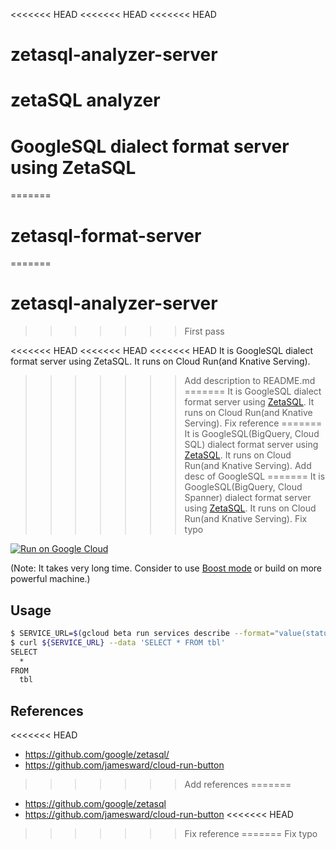 <<<<<<< HEAD
<<<<<<< HEAD
<<<<<<< HEAD
# zetasql-analyzer-server
zetaSQL analyzer
=======
# GoogleSQL dialect format server using ZetaSQL
=======
# zetasql-format-server
=======
# zetasql-analyzer-server
>>>>>>> First pass

<<<<<<< HEAD
<<<<<<< HEAD
<<<<<<< HEAD
It is GoogleSQL dialect format server using ZetaSQL. It runs on Cloud Run(and Knative Serving).
>>>>>>> Add description to README.md
=======
It is GoogleSQL dialect format server using [ZetaSQL](https://github.com/google/zetasql). It runs on Cloud Run(and Knative Serving).
>>>>>>> Fix reference
=======
It is GoogleSQL(BigQuery, Cloud SQL) dialect format server using [ZetaSQL](https://github.com/google/zetasql). It runs on Cloud Run(and Knative Serving).
>>>>>>> Add desc of GoogleSQL
=======
It is GoogleSQL(BigQuery, Cloud Spanner) dialect format server using [ZetaSQL](https://github.com/google/zetasql). It runs on Cloud Run(and Knative Serving).
>>>>>>> Fix typo

[![Run on Google Cloud](https://storage.googleapis.com/cloudrun/button.png)](https://console.cloud.google.com/cloudshell/editor?shellonly=true&cloudshell_image=gcr.io/cloudrun/button&cloudshell_git_repo=https://github.com/apstndb/zetasql-format-server.git)

(Note: It takes very long time. Consider to use [Boost mode](https://cloud.google.com/shell/docs/features?hl=en#boost_mode) or build on more powerful machine.)

## Usage

```sh
$ SERVICE_URL=$(gcloud beta run services describe --format="value(status.domain)" ${REPO_NAME})
$ curl ${SERVICE_URL} --data 'SELECT * FROM tbl'
SELECT
  *
FROM
  tbl
```

## References

<<<<<<< HEAD
- https://github.com/google/zetasql/
- https://github.com/jamesward/cloud-run-button
>>>>>>> Add references
=======
- https://github.com/google/zetasql
- https://github.com/jamesward/cloud-run-button
<<<<<<< HEAD
>>>>>>> Fix reference
=======
>>>>>>> Fix typo
